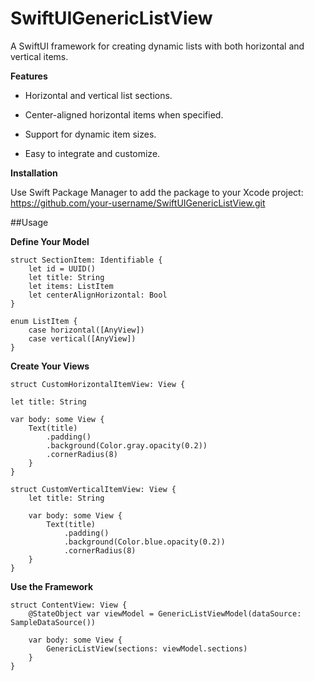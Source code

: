 # SwiftUIGenericListView

A SwiftUI framework for creating dynamic lists with both horizontal and vertical items.

**Features**

- Horizontal and vertical list sections.

- Center-aligned horizontal items when specified.

- Support for dynamic item sizes.

- Easy to integrate and customize.

**Installation**

Use Swift Package Manager to add the package to your Xcode project:
https://github.com/your-username/SwiftUIGenericListView.git

##Usage

**Define Your Model** 

    struct SectionItem: Identifiable {
        let id = UUID()
        let title: String
        let items: ListItem
        let centerAlignHorizontal: Bool
    }

    enum ListItem {
        case horizontal([AnyView])
        case vertical([AnyView])
    }

    
**Create Your Views**    

    struct CustomHorizontalItemView: View {
    
    let title: String
    
    var body: some View {
        Text(title)
            .padding()
            .background(Color.gray.opacity(0.2))
            .cornerRadius(8)
        }
    }

    struct CustomVerticalItemView: View {
        let title: String
    
        var body: some View {
            Text(title)
                .padding()
                .background(Color.blue.opacity(0.2))
                .cornerRadius(8)
        }
    }
    
**Use the Framework**

    struct ContentView: View {
        @StateObject var viewModel = GenericListViewModel(dataSource: SampleDataSource())
    
        var body: some View {
            GenericListView(sections: viewModel.sections)
        }
    }
